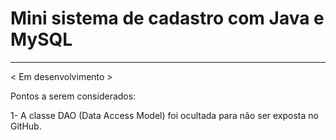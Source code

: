 # Mini sistema de cadastro com Java e MySQL
----------------------------------------------------------
< Em desenvolvimento >


Pontos a serem considerados: 

1- A classe DAO (Data Access Model) foi ocultada para não ser exposta no GitHub. 
